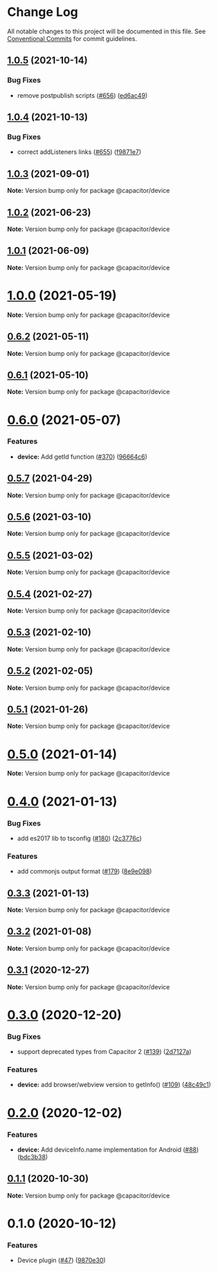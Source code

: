 # Change Log

All notable changes to this project will be documented in this file.
See [Conventional Commits](https://conventionalcommits.org) for commit guidelines.

## [1.0.5](https://github.com/ionic-team/capacitor-plugins/compare/@capacitor/device@1.0.4...@capacitor/device@1.0.5) (2021-10-14)


### Bug Fixes

* remove postpublish scripts ([#656](https://github.com/ionic-team/capacitor-plugins/issues/656)) ([ed6ac49](https://github.com/ionic-team/capacitor-plugins/commit/ed6ac499ebf4a47525071ccbfc36c27503e11f60))





## [1.0.4](https://github.com/ionic-team/capacitor-plugins/compare/@capacitor/device@1.0.3...@capacitor/device@1.0.4) (2021-10-13)


### Bug Fixes

* correct addListeners links ([#655](https://github.com/ionic-team/capacitor-plugins/issues/655)) ([f9871e7](https://github.com/ionic-team/capacitor-plugins/commit/f9871e7bd53478addb21155e148829f550c0e457))





## [1.0.3](https://github.com/ionic-team/capacitor-plugins/compare/@capacitor/device@1.0.2...@capacitor/device@1.0.3) (2021-09-01)

**Note:** Version bump only for package @capacitor/device





## [1.0.2](https://github.com/ionic-team/capacitor-plugins/compare/@capacitor/device@1.0.1...@capacitor/device@1.0.2) (2021-06-23)

**Note:** Version bump only for package @capacitor/device





## [1.0.1](https://github.com/ionic-team/capacitor-plugins/compare/@capacitor/device@1.0.0...@capacitor/device@1.0.1) (2021-06-09)

**Note:** Version bump only for package @capacitor/device





# [1.0.0](https://github.com/ionic-team/capacitor-plugins/compare/@capacitor/device@0.6.2...@capacitor/device@1.0.0) (2021-05-19)

**Note:** Version bump only for package @capacitor/device





## [0.6.2](https://github.com/ionic-team/capacitor-plugins/compare/@capacitor/device@0.6.1...@capacitor/device@0.6.2) (2021-05-11)

**Note:** Version bump only for package @capacitor/device





## [0.6.1](https://github.com/ionic-team/capacitor-plugins/compare/@capacitor/device@0.6.0...@capacitor/device@0.6.1) (2021-05-10)

**Note:** Version bump only for package @capacitor/device





# [0.6.0](https://github.com/ionic-team/capacitor-plugins/compare/@capacitor/device@0.5.7...@capacitor/device@0.6.0) (2021-05-07)


### Features

* **device:** Add getId function ([#370](https://github.com/ionic-team/capacitor-plugins/issues/370)) ([96664c6](https://github.com/ionic-team/capacitor-plugins/commit/96664c630140112af7e50569b98b00f774480949))





## [0.5.7](https://github.com/ionic-team/capacitor-plugins/compare/@capacitor/device@0.5.6...@capacitor/device@0.5.7) (2021-04-29)

**Note:** Version bump only for package @capacitor/device





## [0.5.6](https://github.com/ionic-team/capacitor-plugins/compare/@capacitor/device@0.5.5...@capacitor/device@0.5.6) (2021-03-10)

**Note:** Version bump only for package @capacitor/device





## [0.5.5](https://github.com/ionic-team/capacitor-plugins/compare/@capacitor/device@0.5.4...@capacitor/device@0.5.5) (2021-03-02)

**Note:** Version bump only for package @capacitor/device





## [0.5.4](https://github.com/ionic-team/capacitor-plugins/compare/@capacitor/device@0.5.3...@capacitor/device@0.5.4) (2021-02-27)

**Note:** Version bump only for package @capacitor/device





## [0.5.3](https://github.com/ionic-team/capacitor-plugins/compare/@capacitor/device@0.5.2...@capacitor/device@0.5.3) (2021-02-10)

**Note:** Version bump only for package @capacitor/device





## [0.5.2](https://github.com/ionic-team/capacitor-plugins/compare/@capacitor/device@0.5.1...@capacitor/device@0.5.2) (2021-02-05)

**Note:** Version bump only for package @capacitor/device





## [0.5.1](https://github.com/ionic-team/capacitor-plugins/compare/@capacitor/device@0.5.0...@capacitor/device@0.5.1) (2021-01-26)

**Note:** Version bump only for package @capacitor/device





# [0.5.0](https://github.com/ionic-team/capacitor-plugins/compare/@capacitor/device@0.4.0...@capacitor/device@0.5.0) (2021-01-14)

**Note:** Version bump only for package @capacitor/device





# [0.4.0](https://github.com/ionic-team/capacitor-plugins/compare/@capacitor/device@0.3.3...@capacitor/device@0.4.0) (2021-01-13)


### Bug Fixes

* add es2017 lib to tsconfig ([#180](https://github.com/ionic-team/capacitor-plugins/issues/180)) ([2c3776c](https://github.com/ionic-team/capacitor-plugins/commit/2c3776c38ca025c5ee965dec10ccf1cdb6c02e2f))


### Features

* add commonjs output format ([#179](https://github.com/ionic-team/capacitor-plugins/issues/179)) ([8e9e098](https://github.com/ionic-team/capacitor-plugins/commit/8e9e09862064b3f6771d7facbc4008e995d9b463))





## [0.3.3](https://github.com/ionic-team/capacitor-plugins/compare/@capacitor/device@0.3.2...@capacitor/device@0.3.3) (2021-01-13)

**Note:** Version bump only for package @capacitor/device





## [0.3.2](https://github.com/ionic-team/capacitor-plugins/compare/@capacitor/device@0.3.1...@capacitor/device@0.3.2) (2021-01-08)

**Note:** Version bump only for package @capacitor/device





## [0.3.1](https://github.com/ionic-team/capacitor-plugins/compare/@capacitor/device@0.3.0...@capacitor/device@0.3.1) (2020-12-27)

**Note:** Version bump only for package @capacitor/device





# [0.3.0](https://github.com/ionic-team/capacitor-plugins/compare/@capacitor/device@0.2.0...@capacitor/device@0.3.0) (2020-12-20)


### Bug Fixes

* support deprecated types from Capacitor 2 ([#139](https://github.com/ionic-team/capacitor-plugins/issues/139)) ([2d7127a](https://github.com/ionic-team/capacitor-plugins/commit/2d7127a488e26f0287951921a6db47c49d817336))


### Features

* **device:** add browser/webview version to getInfo() ([#109](https://github.com/ionic-team/capacitor-plugins/issues/109)) ([48c49c1](https://github.com/ionic-team/capacitor-plugins/commit/48c49c1cd1ffc86b40b02dd3778c0a3079cdc00c))





# [0.2.0](https://github.com/ionic-team/capacitor-plugins/compare/@capacitor/device@0.1.1...@capacitor/device@0.2.0) (2020-12-02)


### Features

* **device:** Add deviceInfo.name implementation for Android ([#88](https://github.com/ionic-team/capacitor-plugins/issues/88)) ([bdc3b38](https://github.com/ionic-team/capacitor-plugins/commit/bdc3b38f70ecc7898e2bb23c1cceaea8903f26d9))





## [0.1.1](https://github.com/ionic-team/capacitor-plugins/compare/@capacitor/device@0.1.0...@capacitor/device@0.1.1) (2020-10-30)

**Note:** Version bump only for package @capacitor/device





# 0.1.0 (2020-10-12)


### Features

* Device plugin ([#47](https://github.com/ionic-team/capacitor-plugins/issues/47)) ([9870e30](https://github.com/ionic-team/capacitor-plugins/commit/9870e3006094062d7b10df6ab59aa9da35f6c34b))
